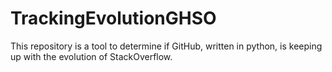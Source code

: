 # TrackingEvolutionGHSO

This repository is a tool to determine if GitHub, written in python, is keeping up with the evolution of StackOverflow.
